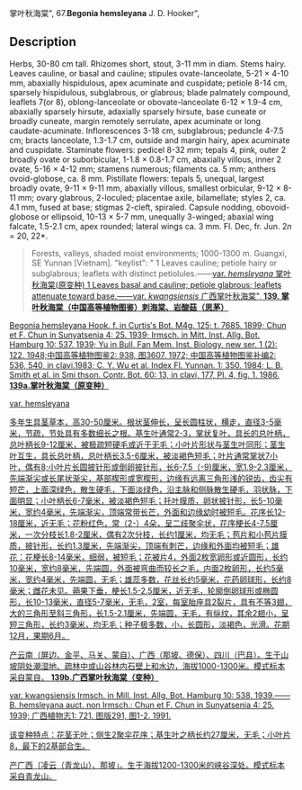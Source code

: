 掌叶秋海棠",
67.**Begonia hemsleyana** J. D. Hooker",

## Description
Herbs, 30-80 cm tall. Rhizomes short, stout, 3-11 mm in diam. Stems hairy. Leaves cauline, or basal and cauline; stipules ovate-lanceolate, 5-21 × 4-10 mm, abaxially hispidulous, apex acuminate and cuspidate; petiole 8-14 cm, sparsely hispidulous, subglabrous, or glabrous; blade palmately compound, leaflets 7(or 8), oblong-lanceolate or obovate-lanceolate 6-12 × 1.9-4 cm, abaxially sparsely hirsute, adaxially sparsely hirsute, base cuneate or broadly cuneate, margin remotely serrulate, apex acuminate or long caudate-acuminate. Inflorescences 3-18 cm, subglabrous; peduncle 4-7.5 cm; bracts lanceolate, 1.3-1.7 cm, outside and margin hairy, apex acuminate and cuspidate. Staminate flowers: pedicel 8-32 mm; tepals 4, pink, outer 2 broadly ovate or suborbicular, 1-1.8 × 0.8-1.7 cm, abaxially villous, inner 2 ovate, 5-16 × 4-12 mm; stamens numerous; filaments ca. 5 mm; anthers ovoid-globose, ca. 8 mm. Pistillate flowers: tepals 5, unequal, largest broadly ovate, 9-11 × 9-11 mm, abaxially villous, smallest orbicular, 9-12 × 8-11 mm; ovary glabrous, 2-loculed; placentae axile, bilamellate; styles 2, ca. 4.1 mm, fused at base; stigmas 2-cleft, spiraled. Capsule nodding, obovoid-globose or ellipsoid, 10-13 × 5-7 mm, unequally 3-winged; abaxial wing falcate, 1.5-2.1 cm, apex rounded; lateral wings ca. 3 mm. Fl. Dec, fr. Jun. 2*n* = 20, 22*.

> Forests, valleys, shaded moist environments; 1000-1300 m. Guangxi, SE Yunnan [Vietnam].
  "keylist": "
1 Leaves cauline; petiole hairy or subglabrous; leaflets with distinct petiolules.——<a href='/info/Begonia hemsleyana var. hemsleyana?t=foc'>var. *hemsleyana* 掌叶秋海棠(原变种)
1 Leaves basal and cauline; petiole glabrous; leaflets attenuate toward base.——<a href='/info/Begonia hemsleyana var. kwangsiensis?t=foc'>var. *kwangsiensis* 广西掌叶秋海棠",
**139. 掌叶秋海棠（中国高等植物图鉴）刺海棠、岩酸菇（思茅）**

Begonia hemsleyana Hook. f. in Curtis′s Bot. M4g. 125: t. 7685. 1899; Chun et F. Chun in Sunyatsenia 4: 25. 1939; Irmsch. in Mitt. Inst. Allg. Bot. Hamburg 10: 537. 1939; Yu in Bull. Fan Mem. Inst. Biology, new ser. 1 (2): 122. 1948;中国高等植物图鉴2: 938, 图3607. 1972; 中国高等植物图鉴补编2: 536, 540, in clavi.1983; C. Y. Wu et al. Index Fl. Yunnan. 1: 350. 1984; L. B. Smith et al. in Smi thson. Contr. Bot. 60: 13, in clavi, 177, Pl. 4, fig. 1. 1986.
**139a.掌叶秋海棠（原变种）**

var. hemsleyana

多年生具茎草本，高30-50厘米。根状茎伸长，呈长圆柱状，横走，直径3-5毫米，节疏，节处具有多数细长之根。基生叶通常2-3，掌状复叶，具长的总叶柄，总叶柄长9-12厘米，被极疏短硬毛或近于无毛；小叶片形状与茎生叶同形；茎生叶互生，具长总叶柄，总叶柄长3.5-6厘米，被淡褐色短毛；叶片通常掌状7小叶，偶有8;小叶片长圆披针形或倒卵披针形，长6-7.5（-9)厘米，宽1.9-2.3厘米，先端渐尖或长尾状渐尖，基部楔形或宽楔形，边缘有远离三角形浅的锐齿，齿尖有短芒，上面深绿色，散生硬毛，下面淡绿色，沿主脉和侧脉散生硬毛，羽状脉，下面明显；小叶柄长6-7毫米，被淡褐色短毛；托叶膜质，卵状披针形，长5-10毫米，宽约4毫米，先端渐尖，顶端常带长芒，外面和边缘幼时被短毛。花序长12-18厘米，近无毛；花粉红色，常（2-）4朵，呈二歧聚伞状，花序梗长4-7.5厘米，一次分枝长1.8-2厘米，偶有2次分枝，长约1厘米，均无毛；苞片和小苞片膜质，披针形，长约1.3厘米，先端渐尖，顶端有刺芒，边缘和外面均被短毛；雄花：花梗长8-14毫米，细弱，被短毛；花被片4，外面2枚宽卵形或近圆形，长约10毫米，宽约8毫米，先端圆，外面被弯曲而较长之毛，内面2枚卵形，长约5毫米，宽约4毫米，先端圆，无毛；雄蕊多数，花丝长约5毫米，花药卵球形，长约8毫米；雌花未见。蒴果下垂，梗长1.5-2.5厘米，近无毛，轮廓倒卵球形或椭圆形，长10-13毫米，直径5-7毫米，无毛，2室，每室胎座具2裂片，具有不等3翅，大的三角形至斜三角形，长1.5-2.1厘米，先端圆，无毛，有纵纹，其余2翅小，呈短三角形，长约3毫米，均无毛；种子极多数，小，长圆形，淡褐色，光滑。花期12月，果期6月。

产云南（屏边、金平、马关、蒙自）、广西（那坡、德保）、四川（巴县）。生于山坡阴处潮湿地、疏林中或山谷林内石壁上和水边，海拔1000-1300米。模式标本采自蒙自。
**139b.广西掌叶秋海棠（变种）**

var. kwangsiensis Irmsch. in Mill. Inst. Allg. Bot. Hamburg 10: 538. 1939.——B. hemsleyana auct. non Irmsch.: Chun et F. Chun in Sunyatsenia 4: 25. 1939; 广西植物志1: 721. 图版291, 图1-2. 1991.

该变种特点：花茎无叶；侧生2聚伞花序；基生叶之柄长约27厘米，无毛；小叶片8，最下的2基部合生。

产广西〔凌云（青龙山）、那坡」。生于海拔1200-1300米的峡谷深处。模式标本采自青龙山。
